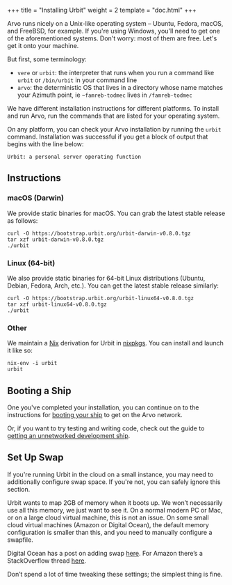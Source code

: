 +++
title = "Installing Urbit"
weight = 2
template = "doc.html"
+++

Arvo runs nicely on a Unix-like operating system – Ubuntu, Fedora, macOS, and FreeBSD, for example. If you're using Windows, you'll need to get one of the aforementioned systems. Don't worry: most of them are free. Let's get it onto your machine.

But first, some terminology:

- `vere` or `urbit`: the interpreter that runs when you run a command like `urbit` or `/bin/urbit` in your command line
- `arvo`: the deterministic OS that lives in a directory whose name matches your Azimuth point, ie `~famreb-todmec` lives in `/famreb-todmec`

We have different installation instructions for different platforms. To install and run Arvo, run the commands that are listed for your operating system.

On any platform, you can check your Arvo installation by running the `urbit` command. Installation was successful if you get a block of output that begins with the line below:

```
Urbit: a personal server operating function
```

## Instructions

### macOS (Darwin)

We provide static binaries for macOS. You can grab the latest stable release as follows:

```
curl -O https://bootstrap.urbit.org/urbit-darwin-v0.8.0.tgz
tar xzf urbit-darwin-v0.8.0.tgz
./urbit
```

### Linux (64-bit)

We also provide static binaries for 64-bit Linux distributions (Ubuntu, Debian, Fedora, Arch, etc.). You can get the latest stable release similarly:

```
curl -O https://bootstrap.urbit.org/urbit-linux64-v0.8.0.tgz
tar xzf urbit-linux64-v0.8.0.tgz
./urbit
```

### Other

We maintain a [Nix](https://nixos.org/nix) derivation for Urbit in [nixpkgs](https://github.com/NixOS/nixpkgs). You can install and launch it like so:

```
nix-env -i urbit
urbit
```

## Booting a Ship

One you've completed your installation, you can continue on to the instructions for [booting your ship](@/docs/getting-started/booting-a-ship.md) to get on the Arvo network.

Or, if you want to try testing and writing code, check out the guide to [getting an unnetworked development ship](/docs/using/creating-a-development-ship).

## Set Up Swap

If you're running Urbit in the cloud on a small instance, you may need to additionally configure swap space. If you're not, you can safely ignore this section.

Urbit wants to map 2GB of memory when it boots up. We won’t necessarily use all this memory, we just want to see it. On a normal modern PC or Mac, or on a large cloud virtual machine, this is not an issue. On some small cloud virtual machines (Amazon or Digital Ocean), the default memory configuration is smaller than this, and you need to manually configure a swapfile.

Digital Ocean has a post on adding swap [here](https://www.digitalocean.com/community/tutorials/how-to-add-swap-space-on-ubuntu-16-04). For Amazon there’s a StackOverflow thread [here](https://stackoverflow.com/questions/17173972/how-do-you-add-swap-to-an-ec2-instance).

Don’t spend a lot of time tweaking these settings; the simplest thing is fine.